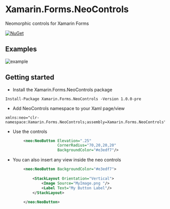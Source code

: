 # Xamarin.Forms.NeoControls

 Neomorphic controls for Xamarin Forms

 [![NuGet](https://img.shields.io/nuget/v/Xamarin.Forms.NeoControls.svg)](https://www.nuget.org/packages/Xamarin.Forms.NeoControls/)

## Examples
![example](https://user-images.githubusercontent.com/19656249/80289178-62cdbc00-8713-11ea-9333-5e13ad8bc7fc.gif)


## Getting started

- Install the Xamarin.Forms.NeoControls package

 ```
 Install-Package Xamarin.Forms.NeoControls -Version 1.0.0-pre
 ```

- Add NeoControls namespace to your Xaml page/view

```xaml
xmlns:neo="clr-namespace:Xamarin.Forms.NeoControls;assembly=Xamarin.Forms.NeoControls"
```

- Use the controls

```xml
        <neo:NeoButton Elevation=".25"
                       CornerRadius="70,20,20,20"
                       BackgroundColor="#e3edf7"/>
```

- You can also insert any view inside the neo controls

```xml
        <neo:NeoButton BackgroundColor="#e3edf7">
            
            <StackLayout Orientation="Vertical">
                <Image Source="MyImage.png "/>
                <Label Text="My Button Label"/>
            </StackLayout>
            
        </neo:NeoButton>
```


